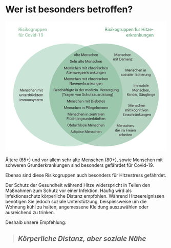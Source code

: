 # Wer ist besonders betroffen?

![](238d8918-f03e-48ce-9b12-cad0e7e3c05e.png)

Ältere (65+) und vor allem sehr alte Menschen (80+), sowie Menschen mit
schweren Grunderkrankungen sind besonders gefährdet für Covid-19.

Ebenso sind diese Risikogruppen auch besonders für Hitzestress
gefährdet.

Der Schutz der Gesundheit während Hitze widerspricht in Teilen den
Maßnahmen zum Schutz vor einer Infektion. Häufig wird als
Infektionsschutz körperliche Distanz empfohlen. Während Hitzeereignissen
benötigen Sie jedoch soziale Unterstützung, beispielsweise um die
Wohnung kühl zu halten, angemessene Kleidung auszuwählen oder
ausreichend zu trinken.  

Deshalb unsere Empfehlung:

> ## *Körperliche Distanz, aber soziale Nähe*

<div class="section fnlist" data-role="doc-footnotes">

</div>
